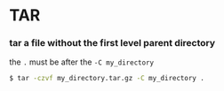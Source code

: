 # TAR

### tar a file without the first level parent directory
the `.` must be after the `-C my_directory`

```sh
$ tar -czvf my_directory.tar.gz -C my_directory .
```
